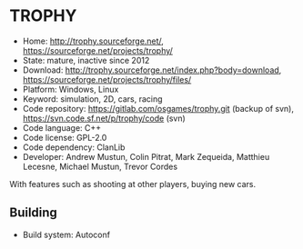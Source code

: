 # TROPHY

- Home: http://trophy.sourceforge.net/, https://sourceforge.net/projects/trophy/
- State: mature, inactive since 2012
- Download: http://trophy.sourceforge.net/index.php?body=download, https://sourceforge.net/projects/trophy/files/
- Platform: Windows, Linux
- Keyword: simulation, 2D, cars, racing
- Code repository: https://gitlab.com/osgames/trophy.git (backup of svn), https://svn.code.sf.net/p/trophy/code (svn)
- Code language: C++
- Code license: GPL-2.0
- Code dependency: ClanLib
- Developer: Andrew Mustun, Colin Pitrat, Mark Zequeida, Matthieu Lecesne, Michael Mustun, Trevor Cordes

With features such as shooting at other players, buying new cars.

## Building

- Build system: Autoconf
